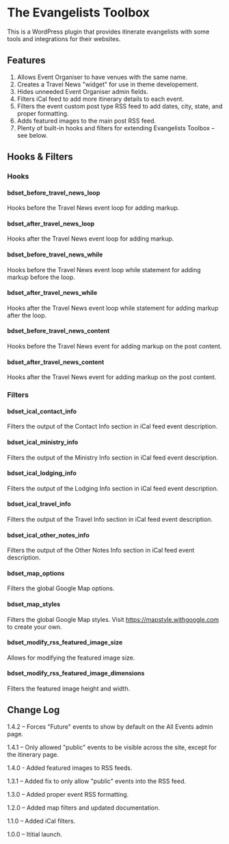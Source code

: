 # The Evangelists Toolbox

This is a WordPress plugin that provides itinerate evangelists with some tools and integrations for their websites.


## Features

1. Allows Event Organiser to have venues with the same name.
2. Creates a Travel News "widget" for use in theme developement.
3. Hides unneeded Event Organiser admin fields.
4. Filters iCal feed to add more itinerary details to each event.
5. Filters the event custom post type RSS feed to add dates, city, state, and proper formatting.
6. Adds featured images to the main post RSS feed.
7. Plenty of built-in hooks and filters for extending Evangelists Toolbox – see below.


## Hooks & Filters

### Hooks

#### bdset_before_travel_news_loop
Hooks before the Travel News event loop for adding markup.

#### bdset_after_travel_news_loop
Hooks after the Travel News event loop for adding markup.

#### bdset_before_travel_news_while
Hooks before the Travel News event loop while statement for adding markup before the loop.

#### bdset_after_travel_news_while
Hooks after the Travel News event loop while statement for adding markup after the loop.

#### bdset_before_travel_news_content
Hooks before the Travel News event for adding markup on the post content.

#### bdset_after_travel_news_content
Hooks after the Travel News event for adding markup on the post content.

### Filters

#### bdset_ical_contact_info
Filters the output of the Contact Info section in iCal feed event description.

#### bdset_ical_ministry_info
Filters the output of the Ministry Info section in iCal feed event description.

#### bdset_ical_lodging_info
Filters the output of the Lodging Info section in iCal feed event description.

#### bdset_ical_travel_info
Filters the output of the Travel Info section in iCal feed event description.

#### bdset_ical_other_notes_info
Filters the output of the Other Notes Info section in iCal feed event description.

#### bdset_map_options
Filters the global Google Map options.

#### bdset_map_styles
Filters the global Google Map styles. Visit https://mapstyle.withgoogle.com to create your own.

#### bdset_modify_rss_featured_image_size
Allows for modifying the featured image size.

#### bdset_modify_rss_featured_image_dimensions
Filters the featured image height and width.


## Change Log

1.4.2 – Forces "Future" events to show by default on the All Events admin page.

1.4.1 – Only allowed "public" events to be visible across the site, except for the itinerary page.

1.4.0 - Added featured images to RSS feeds.

1.3.1 – Added fix to only allow "public" events into the RSS feed.

1.3.0 – Added proper event RSS formatting.

1.2.0 – Added map filters and updated documentation.

1.1.0 – Added iCal filters.

1.0.0 – Ititial launch.
